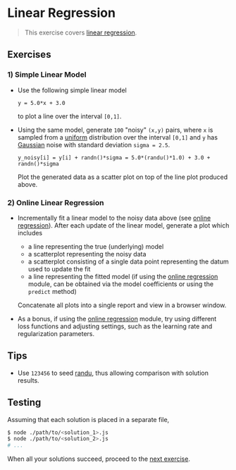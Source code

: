 # Linear Regression

> This exercise covers [linear regression][linear-regression].


## Exercises

<!-- TODO: stream version, including random data generation -->
<!-- TODO: various example use cases with real-world datasets; e.g., predicting home prices based on square footage -->

### 1) Simple Linear Model

* Use the following simple linear model

  ``` text
  y = 5.0*x + 3.0
  ```

  to plot a line over the interval `[0,1]`.

* Using the same model, generate `100` "noisy" `(x,y)` pairs, where `x` is sampled from a [uniform][randu] distribution over the interval `[0,1]` and `y` has [Gaussian][randn] noise with standard deviation `sigma = 2.5`.

  ``` text
  y_noisy[i] = y[i] + randn()*sigma = 5.0*(randu()*1.0) + 3.0 + randn()*sigma 
  ```

  Plot the generated data as a scatter plot on top of the line plot produced above.


### 2) Online Linear Regression

* Incrementally fit a linear model to the noisy data above (see [online regression][online-regression]). After each update of the linear model, generate a plot which includes

  - a line representing the true (underlying) model
  - a scatterplot representing the noisy data
  - a scatterplot consisting of a single data point representing the datum used to update the fit
  - a line representing the fitted model (if using the [online regression][online-regression] module, can be obtained via the model coefficients or using the `predict` method)

  Concatenate all plots into a single report and view in a browser window.

* As a bonus, if using the [online regression][online-regression] module, try using different loss functions and adjusting settings, such as the learning rate and regularization parameters.


## Tips

* Use `123456` to seed [randu][randu], thus allowing comparison with solution results.


## Testing

Assuming that each solution is placed in a separate file,

``` bash
$ node ./path/to/<solution_1>.js
$ node ./path/to/<solution_2>.js
# ...
```

When all your solutions succeed, proceed to the [next exercise][next-exercise].


<section class="links">

[linear-regression]: https://en.wikipedia.org/wiki/Linear_regression
[online-regression]: https://github.com/stdlib-js/stdlib/tree/develop/lib/node_modules/%40stdlib/math/ml/online-sgd-regression

[randu]: https://github.com/stdlib-js/stdlib/tree/develop/lib/node_modules/%40stdlib/math/base/random/randu
[randn]: https://github.com/stdlib-js/stdlib/tree/develop/lib/node_modules/%40stdlib/math/base/random/randn

[next-exercise]: https://github.com/stdlib-js/stdlib/blob/develop/workshops/numeric-computing/exercises/

</section>

<!-- /.links -->
